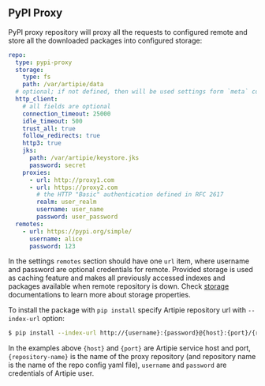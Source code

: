 ## PyPI Proxy

PyPI proxy repository will proxy all the requests to configured remote and store all the downloaded
packages into configured storage:
```yaml
repo:
  type: pypi-proxy
  storage:
    type: fs
    path: /var/artipie/data
  # optional; if not defined, then will be used settings form `meta` config
  http_client:
    # all fields are optional
    connection_timeout: 25000
    idle_timeout: 500
    trust_all: true
    follow_redirects: true
    http3: true
    jks:
      path: /var/artipie/keystore.jks
      password: secret
    proxies:
      - url: http://proxy1.com
      - url: https://proxy2.com
        # the HTTP "Basic" authentication defined in RFC 2617
        realm: user_realm
        username: user_name
        password: user_password
  remotes:
    - url: https://pypi.org/simple/
      username: alice
      password: 123
```
In the settings `remotes` section should have one `url` item, where
username and password are optional credentials for remote. Provided storage is used as caching feature and 
makes all previously accessed indexes and packages available when remote repository is down.
Check [storage](./Configuration-Storage) documentations to learn more about storage properties.

To install the package with `pip install` specify Artipie repository url with `--index-url` option:

```bash
$ pip install --index-url http://{username}:{password}@{host}:{port}/{repository-name} my-project
```

In the examples above `{host}` and `{port}` are Artipie service host and port, `{repository-name}`
is the name of the proxy repository (and repository name is the name of the repo config yaml file),
`username` and `password` are credentials of Artipie user.

